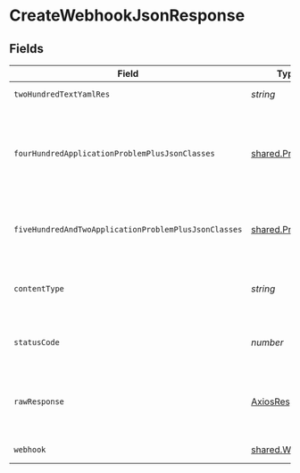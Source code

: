 # CreateWebhookJsonResponse


## Fields

| Field                                                                                            | Type                                                                                             | Required                                                                                         | Description                                                                                      |
| ------------------------------------------------------------------------------------------------ | ------------------------------------------------------------------------------------------------ | ------------------------------------------------------------------------------------------------ | ------------------------------------------------------------------------------------------------ |
| `twoHundredTextYamlRes`                                                                          | *string*                                                                                         | :heavy_minus_sign:                                                                               | successful operation                                                                             |
| `fourHundredApplicationProblemPlusJsonClasses`                                                   | [shared.Problem](../../models/shared/problem.md)[]                                               | :heavy_minus_sign:                                                                               | problem with executor definition - probably some bad input occurs (invalid JSON body or similar) |
| `fiveHundredAndTwoApplicationProblemPlusJsonClasses`                                             | [shared.Problem](../../models/shared/problem.md)[]                                               | :heavy_minus_sign:                                                                               | problem with communicating with kubernetes cluster                                               |
| `contentType`                                                                                    | *string*                                                                                         | :heavy_check_mark:                                                                               | HTTP response content type for this operation                                                    |
| `statusCode`                                                                                     | *number*                                                                                         | :heavy_check_mark:                                                                               | HTTP response status code for this operation                                                     |
| `rawResponse`                                                                                    | [AxiosResponse](https://axios-http.com/docs/res_schema)                                          | :heavy_minus_sign:                                                                               | Raw HTTP response; suitable for custom response parsing                                          |
| `webhook`                                                                                        | [shared.Webhook](../../models/shared/webhook.md)                                                 | :heavy_minus_sign:                                                                               | successful operation                                                                             |